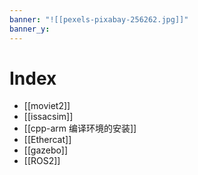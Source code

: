 ```yaml
---
banner: "![[pexels-pixabay-256262.jpg]]"
banner_y:
---
```

# Index
- [[moviet2]]
- [[issacsim]]
- [[cpp-arm 编译环境的安装]]
- [[Ethercat]]
- [[gazebo]]
- [[ROS2]]
